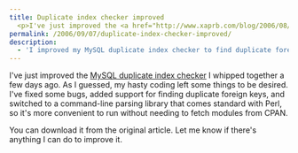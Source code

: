```yaml
---
title: Duplicate index checker improved
  <p>I've just improved the <a href="http://www.xaprb.com/blog/2006/08/28/how-to-find-duplicate-and-redundant-indexes-in-mysql/">MySQL duplicate index checker</a> I whipped together a few days ago.  As I guessed, my hasty coding left some things to be desired.  I've fixed some bugs, added support for finding duplicate foreign keys, and switched to a command-line parsing library that comes standard with Perl, so it's more convenient to run without needing to fetch modules from CPAN.</p>
permalink: /2006/09/07/duplicate-index-checker-improved/
description:
  - 'I improved my MySQL duplicate index checker to find duplicate foreign keys too.  Plus I added some overall enhancements.'
---
```

I've just improved the [MySQL duplicate index checker][1] I whipped together a few days ago. As I guessed, my hasty coding left some things to be desired. I've fixed some bugs, added support for finding duplicate foreign keys, and switched to a command-line parsing library that comes standard with Perl, so it's more convenient to run without needing to fetch modules from CPAN.

You can download it from the original article. Let me know if there's anything I can do to improve it.

 [1]: http://www.xaprb.com/blog/2006/08/28/how-to-find-duplicate-and-redundant-indexes-in-mysql/
